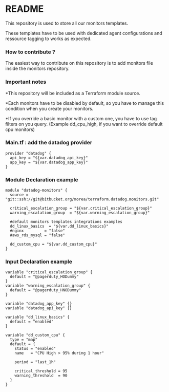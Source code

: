 # README #

This repository is used to store all our monitors templates. 

These templates have to be used with dedicated agent configurations and ressource tagging to works as expected.

### How to contribute ? ###

The easiest way to contribute on this repository is to add monitors file inside the monitors repository.

### Important notes ###

*This repository will be included as a Terraform module source.
 
*Each monitors have to be disabled by default, so you have to manage this condition when you create your monitors.

*If you override a basic monitor with a custom one, you have to use tag filters on you query. (Example dd_cpu_high, if you want to override default cpu monitors)

### Main.tf : add the datadog provider ###

```
provider "datadog" {
  api_key = "${var.datadog_api_key}"
  app_key = "${var.datadog_app_key}"
}
```

### Module Declaration example ###

```
module "datadog-monitors" {
  source = "git::ssh://git@bitbucket.org/morea/terraform.datadog.monitors.git"

  critical_escalation_group = "${var.critical_escalation_group}"
  warning_escalation_group  = "${var.warning_escalation_group}"

  #default monitors templates integrations examples
  dd_linux_basics  = "${var.dd_linux_basics}"
  #nginx         = "false"
  #aws_rds_mysql = "false"

  dd_custom_cpu = "${var.dd_custom_cpu}"
}
```

### Input Declaration example ###

```
variable "critical_escalation_group" {
  default = "@pagerduty_HODummy"
}
variable "warning_escalation_group" {
  default = "@pagerduty_HNODummy"
}

variable "datadog_app_key" {}
variable "datadog_api_key" {}

variable "dd_linux_basics" {
  default = "enabled"
}

variable "dd_custom_cpu" {
  type = "map"
  default = {
    status = "enabled"
    name   = "CPU High > 95% during 1 hour"

    period = "last_1h"

    critical_threshold = 95
    warning_threshold  = 90
  }
}
```
